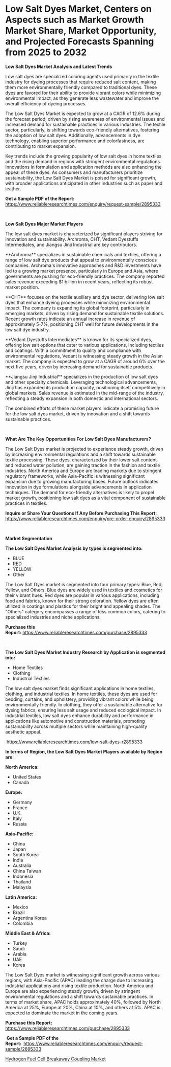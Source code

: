 <p><h1>Low Salt Dyes Market, Centers on Aspects such as Market Growth Market Share, Market Opportunity, and Projected Forecasts Spanning from 2025 to 2032</h1></p><p><strong>Low Salt Dyes Market Analysis and Latest Trends</strong></p>
<p><p>Low salt dyes are specialized coloring agents used primarily in the textile industry for dyeing processes that require reduced salt content, making them more environmentally friendly compared to traditional dyes. These dyes are favored for their ability to provide vibrant colors while minimizing environmental impact, as they generate less wastewater and improve the overall efficiency of dyeing processes.</p><p>The Low Salt Dyes Market is expected to grow at a CAGR of 12.6% during the forecast period, driven by rising awareness of environmental issues and increased demand for sustainable practices in various industries. The textile sector, particularly, is shifting towards eco-friendly alternatives, fostering the adoption of low salt dyes. Additionally, advancements in dye technology, enabling superior performance and colorfastness, are contributing to market expansion.</p><p>Key trends include the growing popularity of low salt dyes in home textiles and the rising demand in regions with stringent environmental regulations. Innovations in formulation and application methods are also enhancing the appeal of these dyes. As consumers and manufacturers prioritize sustainability, the Low Salt Dyes Market is poised for significant growth, with broader applications anticipated in other industries such as paper and leather.</p></p>
<p><strong>Get a Sample PDF of the Report:&nbsp;</strong> <a href="https://www.reliableresearchtimes.com/enquiry/request-sample/2895333?utm_campaign=2241&utm_medium=2&utm_source=Github&utm_content=ia&utm_term=15032025&utm_id=low-salt-dyes">https://www.reliableresearchtimes.com/enquiry/request-sample/2895333</a></p>
<p>&nbsp;</p>
<p><strong>Low Salt Dyes Major Market Players</strong></p>
<p><p>The low salt dyes market is characterized by significant players striving for innovation and sustainability. Archroma, CHT, Vedant Dyestuffs Intermediates, and Jiangsu Jinji Industrial are key contributors.</p><p>**Archroma** specializes in sustainable chemicals and textiles, offering a range of low salt dye products that appeal to environmentally conscious companies. Archroma's innovative approaches and R&D investments have led to a growing market presence, particularly in Europe and Asia, where governments are pushing for eco-friendly practices. The company reported sales revenue exceeding $1 billion in recent years, reflecting its robust market position.</p><p>**CHT** focuses on the textile auxiliary and dye sector, delivering low salt dyes that enhance dyeing processes while minimizing environmental impact. The company is expanding its global footprint, particularly in emerging markets, driven by rising demand for sustainable textile solutions. Recent growth rates indicate an annual increase in revenue of approximately 5-7%, positioning CHT well for future developments in the low salt dye industry.</p><p>**Vedant Dyestuffs Intermediates** is known for its specialized dyes, offering low salt options that cater to various applications, including textiles and coatings. With a commitment to quality and compliance with environmental regulations, Vedant is witnessing steady growth in the Asian market. The company is expected to grow at a CAGR of around 6% over the next five years, driven by increasing demand for sustainable products.</p><p>**Jiangsu Jinji Industrial** specializes in the production of low salt dyes and other specialty chemicals. Leveraging technological advancements, Jinji has expanded its production capacity, positioning itself competitively in global markets. Sales revenue is estimated in the mid-range of the industry, reflecting a steady expansion in both domestic and international sectors.</p><p>The combined efforts of these market players indicate a promising future for the low salt dyes market, driven by innovation and a shift towards sustainable practices.</p></p>
<p>&nbsp;</p>
<p><strong>What Are The Key Opportunities For Low Salt Dyes Manufacturers?</strong></p>
<p><p>The Low Salt Dyes market is projected to experience steady growth, driven by increasing environmental regulations and a shift towards sustainable textile processing. These dyes, characterized by their lower salt content and reduced water pollution, are gaining traction in the fashion and textile industries. North America and Europe are leading markets due to stringent regulatory frameworks, while Asia-Pacific is witnessing significant expansion due to growing manufacturing bases. Future outlook indicates innovation in dye formulations alongside advancements in application techniques. The demand for eco-friendly alternatives is likely to propel market growth, positioning low salt dyes as a vital component of sustainable practices in textiles.</p></p>
<p><strong>Inquire or Share Your Questions If Any Before Purchasing This Report:</strong> <a href="https://www.reliableresearchtimes.com/enquiry/pre-order-enquiry/2895333?utm_campaign=2241&utm_medium=2&utm_source=Github&utm_content=ia&utm_term=15032025&utm_id=low-salt-dyes">https://www.reliableresearchtimes.com/enquiry/pre-order-enquiry/2895333</a></p>
<p>&nbsp;</p>
<p><strong>Market Segmentation</strong></p>
<p><strong>The Low Salt Dyes Market Analysis by types is segmented into:</strong></p>
<p><ul><li>BLUE</li><li>RED</li><li>YELLOW</li><li>Other</li></ul></p>
<p><p>The Low Salt Dyes market is segmented into four primary types: Blue, Red, Yellow, and Others. Blue dyes are widely used in textiles and cosmetics for their vibrant hues. Red dyes are popular in various applications, including food and fabrics, known for their strong coloration. Yellow dyes are often utilized in coatings and plastics for their bright and appealing shades. The "Others" category encompasses a range of less common colors, catering to specialized industries and niche applications.</p></p>
<p><strong>Purchase this Report:&nbsp;</strong><a href="https://www.reliableresearchtimes.com/purchase/2895333?utm_campaign=2241&utm_medium=2&utm_source=Github&utm_content=ia&utm_term=15032025&utm_id=low-salt-dyes">https://www.reliableresearchtimes.com/purchase/2895333</a></p>
<p>&nbsp;</p>
<p><strong>The Low Salt Dyes Market Industry Research by Application is segmented into:</strong></p>
<p><ul><li>Home Textiles</li><li>Clothing</li><li>Industrial Textiles</li></ul></p>
<p><p>The low salt dyes market finds significant applications in home textiles, clothing, and industrial textiles. In home textiles, these dyes are used for bedding, curtains, and upholstery, providing vibrant colors while being environmentally friendly. In clothing, they offer a sustainable alternative for dyeing fabrics, ensuring less salt usage and reduced ecological impact. In industrial textiles, low salt dyes enhance durability and performance in applications like automotive and construction materials, promoting sustainability across multiple sectors while maintaining high-quality aesthetic appeal.</p></p>
<p><a href="https://www.reliableresearchtimes.com/low-salt-dyes-r2895333?utm_campaign=2241&utm_medium=2&utm_source=Github&utm_content=ia&utm_term=15032025&utm_id=low-salt-dyes">&nbsp;https://www.reliableresearchtimes.com/low-salt-dyes-r2895333</a></p>
<p><strong>In terms of Region, the Low Salt Dyes Market Players available by Region are:</strong></p>
<p>
    <p> <strong> North America: </strong>
        <ul>
            <li>United States</li>
            <li>Canada</li>
        </ul>
        </p> 
    <p> <strong> Europe: </strong>
        <ul>
            <li>Germany</li>
            <li>France</li>
            <li>U.K.</li>
            <li>Italy</li>
            <li>Russia</li>
        </ul>
        </p> 
    <p> <strong> Asia-Pacific: </strong>
        <ul>
            <li>China</li>
            <li>Japan</li>
            <li>South Korea</li>
            <li>India</li>
            <li>Australia</li>
            <li>China Taiwan</li>
            <li>Indonesia</li>
            <li>Thailand</li>
            <li>Malaysia</li>
        </ul>
        </p> 
    <p> <strong> Latin America: </strong>
        <ul>
            <li>Mexico</li>
            <li>Brazil</li>
            <li>Argentina Korea</li>
            <li>Colombia</li>
        </ul>
        </p> 
    <p> <strong> Middle East & Africa: </strong>
        <ul>
            <li>Turkey</li>
            <li>Saudi</li>
            <li>Arabia</li>
            <li>UAE</li>
            <li>Korea</li>
        </ul>
    </p>
    </p>
<p><p>The Low Salt Dyes market is witnessing significant growth across various regions, with Asia-Pacific (APAC) leading the charge due to increasing industrial applications and rising textile production. North America and Europe are also experiencing steady growth, driven by stringent environmental regulations and a shift towards sustainable practices. In terms of market share, APAC holds approximately 40%, followed by North America at 25%, Europe at 20%, China at 10%, and others at 5%. APAC is expected to dominate the market in the coming years.</p></p>
<p><strong>Purchase this Report: </strong><a href="https://www.reliableresearchtimes.com/purchase/2895333?utm_campaign=2241&utm_medium=2&utm_source=Github&utm_content=ia&utm_term=15032025&utm_id=low-salt-dyes">https://www.reliableresearchtimes.com/purchase/2895333</a></p>
<p>&nbsp;<strong>Get a Sample PDF of the Report:&nbsp;&nbsp;</strong><a href="https://www.reliableresearchtimes.com/enquiry/request-sample/2895333?utm_campaign=2241&utm_medium=2&utm_source=Github&utm_content=ia&utm_term=15032025&utm_id=low-salt-dyes">https://www.reliableresearchtimes.com/enquiry/request-sample/2895333</a></p>
<p><strong></strong></p>
<p><p><a href="https://github.com/GenaGaines34/Market-Research-Report-List-2/blob/main/hydrogen-fuel-cell-breakaway-coupling-market.md?utm_campaign=2241&utm_medium=2&utm_source=Github&utm_content=ia&utm_term=15032025&utm_id=low-salt-dyes">Hydrogen Fuel Cell Breakaway Coupling Market</a></p></p>